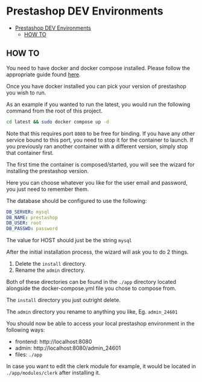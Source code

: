 # Prestashop DEV Environments

<!--toc:start-->
- [Prestashop DEV Environments](#prestashop-dev-environments)
  - [HOW TO](#how-to)
<!--toc:end-->

## HOW TO

You need to have docker and docker compose installed. Please follow the appropriate guide found [here](https://docs.docker.com/engine/install/).

Once you have docker installed you can pick your version of prestashop you wish to run.

As an example if you wanted to run the latest, you would run the following command from the root of this project.

```bash
cd latest && sudo docker compose up -d
```

Note that this requires port `8080` to be free for binding. If you have any other service bound to this port, you need to stop it for the container to launch.
If you previously ran another container with a different version, simply stop that container first.

The first time the container is composed/started, you will see the wizard for installing the prestashop version.

Here you can choose whatever you like for the user email and password, you just need to remember them.

The database should be configured to use the following:

```yaml
DB_SERVER: mysql
DB_NAME: prestashop
DB_USER: root
DB_PASSWD: password
```

The value for HOST should just be the string `mysql`

After the initial installation process, the wizard will ask you to do 2 things.

1. Delete the `install` directory.
2. Rename the `admin` directory.

Both of these directories can be found in the `./app` directory located alongside the docker-compose.yml file you chose to compose from.

The `install` directory you just outright delete.

The `admin` directory you rename to anything you like, Eg. `admin_24601`

You should now be able to access your local prestashop environment in the following ways:

- frontend: http://localhost:8080
- admin: http://localhost:8080/admin_24601
- files: `./app`

In case you want to edit the clerk module for example, it would be located in `./app/modules/clerk` after installing it.
